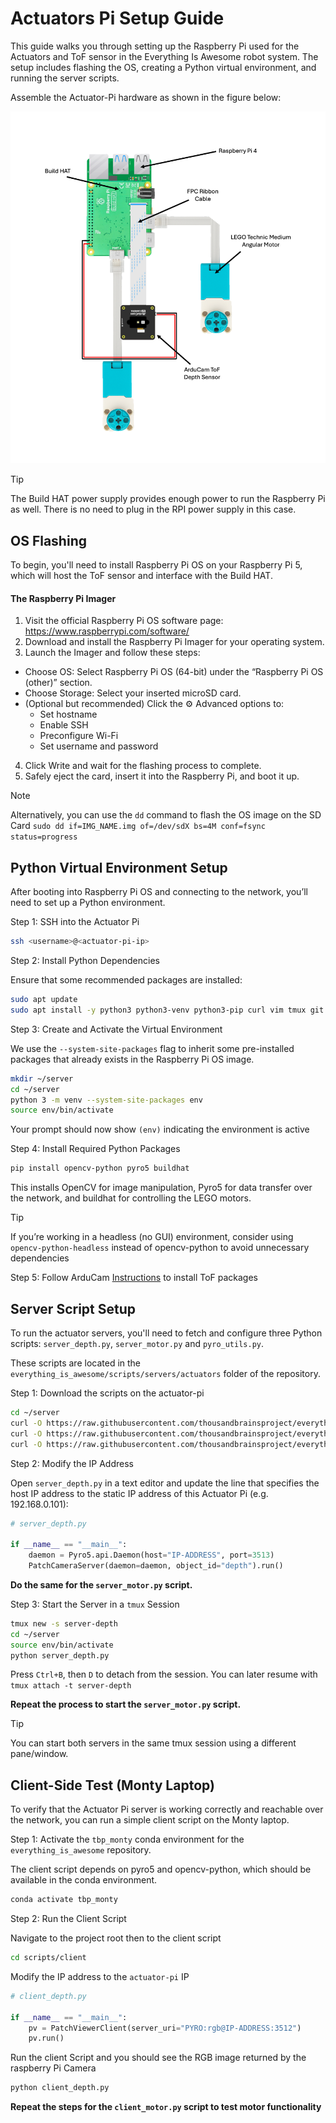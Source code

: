# Actuators Pi Setup Guide

This guide walks you through setting up the Raspberry Pi used for the Actuators and ToF sensor in the
Everything Is Awesome robot system. The setup includes flashing the OS, creating a Python virtual
environment, and running the server scripts.

Assemble the Actuator-Pi hardware as shown in the figure below:

![](media/actuators.png)

> [!TIP]
> The Build HAT power supply provides enough power to run the Raspberry Pi as well.
> There is no need to plug in the RPI power supply in this case.

## OS Flashing

To begin, you'll need to install Raspberry Pi OS on your Raspberry Pi 5, which will host the ToF sensor and
interface with the Build HAT.

#### The Raspberry Pi Imager

1) Visit the official Raspberry Pi OS software page: https://www.raspberrypi.com/software/
2) Download and install the Raspberry Pi Imager for your operating system.
3) Launch the Imager and follow these steps:

* Choose OS: Select Raspberry Pi OS (64-bit) under the “Raspberry Pi OS (other)” section.
* Choose Storage: Select your inserted microSD card.
* (Optional but recommended) Click the ⚙️ Advanced options to:
    * Set hostname
    * Enable SSH
    * Preconfigure Wi-Fi
    * Set username and password
4) Click Write and wait for the flashing process to complete.
5) Safely eject the card, insert it into the Raspberry Pi, and boot it up.

> [!NOTE]
> Alternatively, you can use the `dd` command to flash the OS image on the SD Card
> `sudo dd if=IMG_NAME.img of=/dev/sdX bs=4M conf=fsync status=progress`


## Python Virtual Environment Setup

After booting into Raspberry Pi OS and connecting to the network, you’ll need to set up a Python
environment.

Step 1: SSH into the Actuator Pi

```bash
ssh <username>@<actuator-pi-ip>
```

Step 2: Install Python Dependencies

Ensure that some recommended packages are installed:

```bash
sudo apt update
sudo apt install -y python3 python3-venv python3-pip curl vim tmux git
```

Step 3: Create and Activate the Virtual Environment

We use the `--system-site-packages` flag to inherit some pre-installed packages that already
exists in the Raspberry Pi OS image.

```bash
mkdir ~/server
cd ~/server
python 3 -m venv --system-site-packages env
source env/bin/activate
```

Your prompt should now show `(env)` indicating the environment is active

Step 4: Install Required Python Packages

```bash
pip install opencv-python pyro5 buildhat
```

This installs OpenCV for image manipulation, Pyro5 for data transfer over the network,
and buildhat for controlling the LEGO motors.

> [!TIP]
> If you’re working in a headless (no GUI) environment, consider using `opencv-python-headless`
> instead of opencv-python to avoid unnecessary dependencies

Step 5: Follow ArduCam [Instructions](https://www.arducam.com/docs/tof-camera-getting-started/Example/quick_start.html#python) to install ToF packages



## Server Script Setup

To run the actuator servers, you'll need to fetch and configure three Python
scripts: `server_depth.py`, `server_motor.py` and `pyro_utils.py`.

These scripts are located in the `everything_is_awesome/scripts/servers/actuators` folder of the repository.

Step 1: Download the scripts on the actuator-pi

```bash
cd ~/server
curl -O https://raw.githubusercontent.com/thousandbrainsproject/everything_is_awesome/refs/heads/main/scripts/servers/actuators/server_depth.py
curl -O https://raw.githubusercontent.com/thousandbrainsproject/everything_is_awesome/refs/heads/main/scripts/servers/actuators/server_motor.py
curl -O https://raw.githubusercontent.com/thousandbrainsproject/everything_is_awesome/refs/heads/main/scripts/servers/actuators/pyro_utils.py
```

Step 2: Modify the IP Address

Open `server_depth.py` in a text editor and update the line that specifies the host IP address to the static
IP address of this Actuator Pi (e.g. 192.168.0.101):

```python
# server_depth.py

if __name__ == "__main__":
    daemon = Pyro5.api.Daemon(host="IP-ADDRESS", port=3513)
    PatchCameraServer(daemon=daemon, object_id="depth").run()
```

**Do the same for the `server_motor.py` script.**

Step 3: Start the Server in a `tmux` Session

```bash
tmux new -s server-depth
cd ~/server
source env/bin/activate
python server_depth.py
```

Press `Ctrl+B`, then `D` to detach from the session. You can later resume with `tmux attach -t server-depth`

**Repeat the process to start the `server_motor.py` script.**

> [!TIP]
> You can start both servers in the same tmux session using a different pane/window.


## Client-Side Test (Monty Laptop)

To verify that the Actuator Pi server is working correctly and reachable over the network, you can run a simple client script on the Monty laptop.

Step 1: Activate the `tbp_monty` conda environment for the `everything_is_awesome` repository.

The client script depends on pyro5 and opencv-python, which should be available in the conda environment.

```bash
conda activate tbp_monty
```

Step 2: Run the Client Script

Navigate to the project root then to the client script

```bash
cd scripts/client
```

Modify the IP address to the `actuator-pi` IP

```python
# client_depth.py

if __name__ == "__main__":
    pv = PatchViewerClient(server_uri="PYRO:rgb@IP-ADDRESS:3512")
    pv.run()
```

Run the client Script and you should see the RGB image returned by the raspberry Pi Camera

```bash
python client_depth.py
```

**Repeat the steps for the `client_motor.py` script to test motor functionality**


